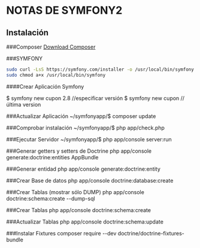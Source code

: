 NOTAS DE SYMFONY2
=================

Instalación
-----------
###Composer
[Download Composer](https://getcomposer.org/download/)


###SYMFONY
```bash
sudo curl -LsS https://symfony.com/installer -o /usr/local/bin/symfony
sudo chmod a+x /usr/local/bin/symfony
```

####Crear Aplicación Symfony

$ symfony new cupon 2.8 //especificar versión
$ symfony new cupon //última version

###Actualizar Aplicación
~/symfonyapp/$ composer update

###Comprobar instalación
~/symfonyapp/$ php app/check.php

###Ejecutar Servidor
~/symfonyapp/$ php app/console server:run

###Generar getters y setters de Doctrine
php app/console generate:doctrine:entities AppBundle

###Generar entidad
php app/console generate:doctrine:entity

###Crear Base de datos
php app/console doctrine:database:create

###Crear Tablas (mostrar sólo DUMP)
php app/console doctrine:schema:create --dump-sql

###Crear Tablas 
php app/console doctrine:schema:create

###Actualizar Tablas
php app/console doctrine:schema:update  

###Instalar Fixtures
composer require --dev doctrine/doctrine-fixtures-bundle